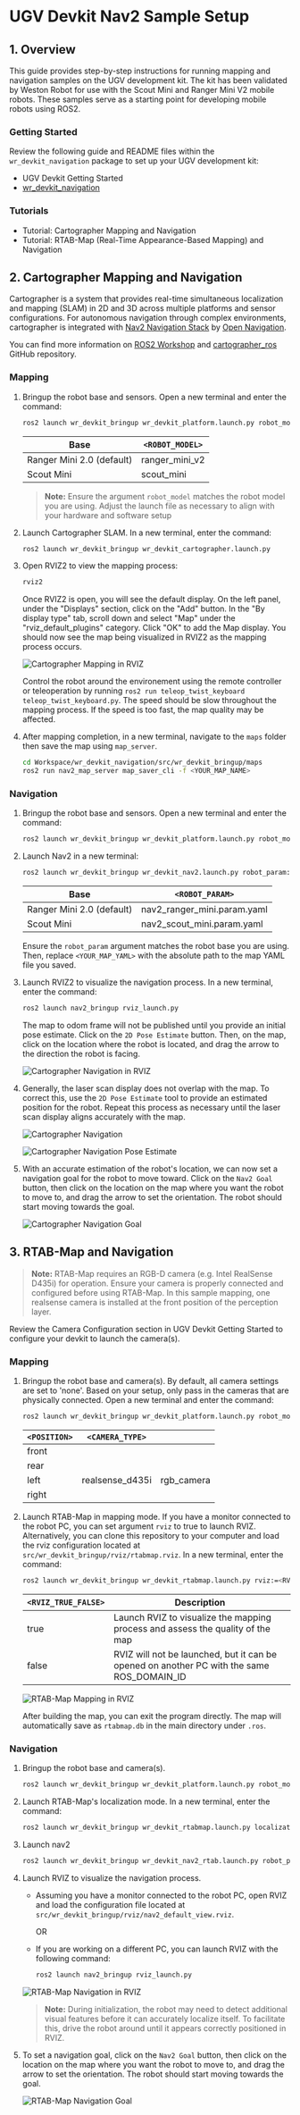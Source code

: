 # UGV Devkit Nav2 Sample Setup

## 1. Overview

This guide provides step-by-step instructions for running mapping and navigation samples on the UGV development kit. The kit has been validated by Weston Robot for use with the Scout Mini and Ranger Mini V2 mobile robots. These samples serve as a starting point for developing mobile robots using ROS2. 

### Getting Started

Review the following guide and README files within the `wr_devkit_navigation` package to set up your UGV development kit:

* UGV Devkit Getting Started
* [wr_devkit_navigation](https://github.com/westonrobot/wr_devkit_navigation.git)

### Tutorials

* Tutorial: Cartographer Mapping and Navigation
* Tutorial: RTAB-Map (Real-Time Appearance-Based Mapping) and Navigation

## 2. Cartographer Mapping and Navigation

Cartographer is a system that provides real-time simultaneous localization and mapping (SLAM) in 2D and 3D across multiple platforms and sensor configurations. For autonomous navigation through complex environments, cartographer is integrated with [Nav2 Navigation Stack](https://docs.nav2.org/) by [Open Navigation](https://www.opennav.org/).

You can find more information on [ROS2 Workshop](https://ros2-industrial-workshop.readthedocs.io/en/latest/_source/navigation/ROS2-Cartographer.html) and [cartographer_ros](https://github.com/ros2/cartographer_ros) GitHub repository.

### Mapping

1. Bringup the robot base and sensors. Open a new terminal and enter the command:
    ```bash
    ros2 launch wr_devkit_bringup wr_devkit_platform.launch.py robot_model:=<ROBOT_MODEL>
    ```
  
    | Base                      | `<ROBOT_MODEL>`  |
    |---------------------------|------------------|
    | Ranger Mini 2.0 (default) | ranger_mini_v2   |
    | Scout Mini                | scout_mini       |

    > **Note:** Ensure the argument `robot_model` matches the robot model you are using. Adjust the launch file as necessary to align with your hardware and software setup

2. Launch Cartographer SLAM. In a new terminal, enter the command:
    ```bash
    ros2 launch wr_devkit_bringup wr_devkit_cartographer.launch.py
    ```

3. Open RVIZ2 to view the mapping process:
    ```bash
    rviz2
    ```

    Once RVIZ2 is open, you will see the default display. On the left panel, under the "Displays" section, click on the "Add" button. In the "By display type" tab, scroll down and select "Map" under the "rviz_default_plugins" category. Click "OK" to add the Map display. You should now see the map being visualized in RVIZ2 as the mapping process occurs.

    ![Cartographer Mapping in RVIZ](../img/cartographer_mapping_rviz.png)

    Control the robot around the environement using the remote controller or teleoperation by running `ros2 run teleop_twist_keyboard teleop_twist_keyboard.py`. The speed should be slow throughout the mapping process. If the speed is too fast, the map quality may be affected.

4. After mapping completion, in a new terminal, navigate to the `maps` folder then save the map using `map_server`.
    ```bash
    cd Workspace/wr_devkit_navigation/src/wr_devkit_bringup/maps
    ros2 run nav2_map_server map_saver_cli -f <YOUR_MAP_NAME>
    ```

### Navigation

1. Bringup the robot base and sensors. Open a new terminal and enter the command:
    ```bash
    ros2 launch wr_devkit_bringup wr_devkit_platform.launch.py robot_model:=<ROBOT_MODEL>
    ```

2. Launch Nav2 in a new terminal:
    ```bash
    ros2 launch wr_devkit_bringup wr_devkit_nav2.launch.py robot_param:=<ROBOT_PARAM> map:=<YOUR_MAP_YAML>
    ```

    | Base                      | `<ROBOT_PARAM>`               |
    |---------------------------|-------------------------------|
    | Ranger Mini 2.0 (default) | nav2_ranger_mini.param.yaml   |
    | Scout Mini                | nav2_scout_mini.param.yaml    |

    Ensure the `robot_param` argument matches the robot base you are using. Then, replace `<YOUR_MAP_YAML>` with the absolute path to the map YAML file you saved.

3. Launch RVIZ2 to visualize the navigation process. In a new terminal, enter the command:
    ```bash
    ros2 launch nav2_bringup rviz_launch.py
    ```

    The map to odom frame will not be published until you provide an initial pose estimate. Click on the `2D Pose Estimate` button. Then, on the map, click on the location where the robot is located, and drag the arrow to the direction the robot is facing.
    
    ![Cartographer Navigation in RVIZ](../img/cartographer_navigation_rviz.png)

4. Generally, the laser scan display does not overlap with the map. To correct this, use the `2D Pose Estimate` tool to provide an estimated position for the robot. Repeat this process as necessary until the laser scan display aligns accurately with the map.

    ![Cartographer Navigation](../img/cartographer_navigation.png)

    ![Cartographer Navigation Pose Estimate](../img/cartographer_navigation_pose_estimate.png)
  
5. With an accurate estimation of the robot's location, we can now set a navigation goal for the robot to move toward. Click on the `Nav2 Goal` button, then click on the location on the map where you want the robot to move to, and drag the arrow to set the orientation. The robot should start moving towards the goal.

    ![Cartographer Navigation Goal](../img/cartographer_navigation_goal.png)

## 3. RTAB-Map and Navigation

> **Note:** RTAB-Map requires an RGB-D camera (e.g. Intel RealSense D435i) for operation. Ensure your camera is properly connected and configured before using RTAB-Map. In this sample mapping, one realsense camera is installed at the front position of the perception layer.

Review the Camera Configuration section in UGV Devkit Getting Started to configure your devkit to launch the camera(s).

### Mapping

1. Bringup the robot base and camera(s). By default, all camera settings are set to 'none'. Based on your setup, only pass in the cameras that are physically connected. Open a new terminal and enter the command:
    ```bash
    ros2 launch wr_devkit_bringup wr_devkit_platform.launch.py robot_model:=<ROBOT_MODEL> <POSITION>_camera:=<CAMERA_TYPE>
    ```

    | `<POSITION>` | `<CAMERA_TYPE>` |        |
    |--------------|-----------------|--------|
    | front        |                 |        |
    | rear         |                 |        |
    | left         | realsense_d435i | rgb_camera |
    | right        |                 |        |

2. Launch RTAB-Map in mapping mode. If you have a monitor connected to the robot PC, you can set argument `rviz` to true to launch RVIZ. Alternatively, you can clone this repository to your computer and load the rviz configuration located at `src/wr_devkit_bringup/rviz/rtabmap.rviz`.
    In a new terminal, enter the command:
    ```bash
    ros2 launch wr_devkit_bringup wr_devkit_rtabmap.launch.py rviz:=<RVIZ_TRUE_FALSE>
    ```

    | `<RVIZ_TRUE_FALSE>` | Description |
    |---------------------|-------------|
    | true                | Launch RVIZ to visualize the mapping process and assess the quality of the map |
    | false               | RVIZ will not be launched, but it can be opened on another PC with the same ROS_DOMAIN_ID |

    ![RTAB-Map Mapping in RVIZ](../img/rtabmap_mapping_rviz.png)

    After building the map, you can exit the program directly. The map will automatically save as `rtabmap.db` in the main directory under `.ros`.

### Navigation

1. Bringup the robot base and camera(s).
    ```bash
    ros2 launch wr_devkit_bringup wr_devkit_platform.launch.py robot_model:=<ROBOT_MODEL> <POSITION>_camera:=<CAMERA_TYPE>
    ```

2. Launch RTAB-Map's localization mode. In a new terminal, enter the command:
    ```bash
    ros2 launch wr_devkit_bringup wr_devkit_rtabmap.launch.py localization:=true
    ```
    
3. Launch nav2
    ```bash
    ros2 launch wr_devkit_bringup wr_devkit_nav2_rtab.launch.py robot_param:=nav2_scout_mini_rtab.param.yaml
    ```

4. Launch RVIZ to visualize the navigation process. 
    
    * Assuming you have a monitor connected to the robot PC, open RVIZ and load the configuration file located at `src/wr_devkit_bringup/rviz/nav2_default_view.rviz`. 
     
      OR

    * If you are working on a different PC, you can launch RVIZ with the following command:
      ```bash
      ros2 launch nav2_bringup rviz_launch.py
      ```

    ![RTAB-Map Navigation in RVIZ](../img/rtabmap_navigation_rviz.png)

    > **Note:** During initialization, the robot may need to detect additional visual features before it can accurately localize itself. To facilitate this, drive the robot around until it appears correctly positioned in RVIZ.

5. To set a navigation goal, click on the `Nav2 Goal` button, then click on the location on the map where you want the robot to move to, and drag the arrow to set the orientation. The robot should start moving towards the goal.

    ![RTAB-Map Navigation Goal](../img/rtabmap_navigation_goal.png)
